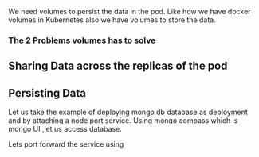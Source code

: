We need volumes to persist the data in the pod. Like how we have docker volumes in Kubernetes also we have volumes to store the data.

### The 2 Problems volumes has to solve

## Sharing Data across the replicas of the pod

## Persisting Data

Let us take the example of deploying mongo db database as deployment and by attaching a node port service. Using mongo compass which is mongo UI ,let us access database.

Lets port forward the service using
